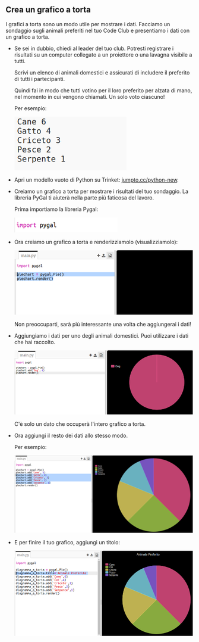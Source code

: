 ## Crea un grafico a torta

I grafici a torta sono un modo utile per mostrare i dati. Facciamo un sondaggio sugli animali preferiti nel tuo Code Club e presentiamo i dati con un grafico a torta.

+ Se sei in dubbio, chiedi al leader del tuo club. Potresti registrare i risultati su un computer collegato a un proiettore o una lavagna visibile a tutti.
    
    Scrivi un elenco di animali domestici e assicurati di includere il preferito di tutti i partecipanti.
    
    Quindi fai in modo che tutti votino per il loro preferito per alzata di mano, nel momento in cui vengono chiamati. Un solo voto ciascuno!
    
    Per esempio:
    
    ![screenshot](images/pets-favourite.png)

+ Apri un modello vuoto di Python su Trinket: <a href="http://jumpto.cc/python-new" target="_blank">jumpto.cc/python-new</a>.

+ Creiamo un grafico a torta per mostrare i risultati del tuo sondaggio. La libreria PyGal ti aiuterà nella parte più faticosa del lavoro.
    
    Prima importiamo la libreria Pygal:
    
    ![screenshot](images/pets-pygal.png)

+ Ora creiamo un grafico a torta e renderizziamolo (visualizziamolo):
    
    ![screenshot](images/pets-pie.png)
    
    Non preoccuparti, sarà più interessante una volta che aggiungerai i dati!

+ Aggiungiamo i dati per uno degli animali domestici. Puoi utilizzare i dati che hai raccolto.
    
    ![screenshot](images/pets-add.png)
    
    C'è solo un dato che occuperà l'intero grafico a torta.

+ Ora aggiungi il resto dei dati allo stesso modo.
    
    Per esempio:
    
    ![screenshot](images/pets-add-all.png)

+ E per finire il tuo grafico, aggiungi un titolo:
    
    ![screenshot](images/pets-title.png)